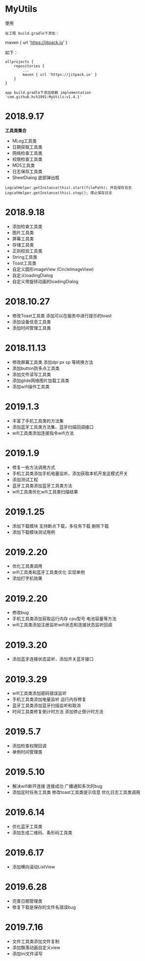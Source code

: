 # MyUtils

使用

    在工程 build.gradle下添加：

maven { url 'https://jitpack.io' }

如下：

	allprojects {
		repositories {
			...
			maven { url 'https://jitpack.io' }
		}
	}

    app build.gradle下添加依赖 implementation 'com.github.hch1991:MyUtils:v1.4.1'
  
  
# 2018.9.17

**工具类集合**
* MLog工具类 
* 日期获取工具类  
* 网络检查工具类
* 权限检查工具类
* MD5工具类
* 日志保存工具类
* SheetDialog 底部弹出框
```
LogcatHelper.getInstance(this).start(filePath); 开启保存日志
LogcatHelper.getInstance(this).stop(); 停止保存日志
```


# 2018.9.18
* 添加检查工具类 
* 图片工具类
* 屏幕工具类 
* 存储工具类 
* 正则校验工具类
* String工具类
* Toast工具类
* 自定义圆形imageView (CircleImageView)
* 自定义loadingDialog
* 自定义带旋转动画的loadingDialog

# 2018.10.27
* 修改Toast工具类 添加可以在服务中进行提示的toast
* 添加设备信息工具类
* 添加时间管理工具类

# 2018.11.13
* 修改屏幕工具类 添加dpi px sp 等转换方法
* 添加button防多点工具类
* 添加文件读写工具类
* 添加glide网络图片加载工具类
* 添加wifi操作工具类

# 2019.1.3
* 丰富了手机工具类的方法集
* 添加蓝牙工具类方法集、蓝牙扫描回调接口
* wifi工具类添加连接指令wifi方法

# 2019.1.9
* 修复一些方法调用方式
* 手机工具类添加手机电量监听，添加获取本机开发这模式开关
* 添加测试工程
* 蓝牙工具类添加蓝牙工具类方法
* wifi工具类优化wifi工具类扫描结果

# 2019.1.25
* 添加下载模块 支持断点下载，多任务下载 删除下载
* 添加下载模块测试用例

# 2019.2.20
* 优化工具类调用
* wifi工具类和蓝牙工具类优化 实现单例
* 添加打字机效果

# 2019.2.20
* 修改bug
* 手机工具类添加获取运行内存 cpu型号  电池容量等方法
* wifi工具类添加注册监听wifi状态和连接状态监听回调

# 2019.3.20
* 添加蓝牙连接状态监听，添加开关蓝牙接口

# 2019.3.29
* wifi工具类添加密码错误监听  
* 手机工具类添加电量监听 运行内存修复 
* 蓝牙工具类添加蓝牙扫描监听和取消  
* 时间工具类修复倒计时方法 添加停止倒计时方法

# 2019.5.7
* 添加检查权限回调
* 单例时间管理类

# 2019.5.10
* 解决wifi断开连接 连接成功 广播通知多次的bug
* 添加定时任务工具类  修改toast工具类提示信息  优化日志工具类调用

# 2019.6.14
* 优化蓝牙工具类
* 添加生成二维码、条形码工具类

# 2019.6.17
* 添加横向滚动ListView

# 2019.6.28
* 完善日期管理类
* 修复下载是保存的文件名错误bug

# 2019.7.16
* 文件工具类添加文件复制
* 添加飘落动画自定义view
* 添加ini文件读写
